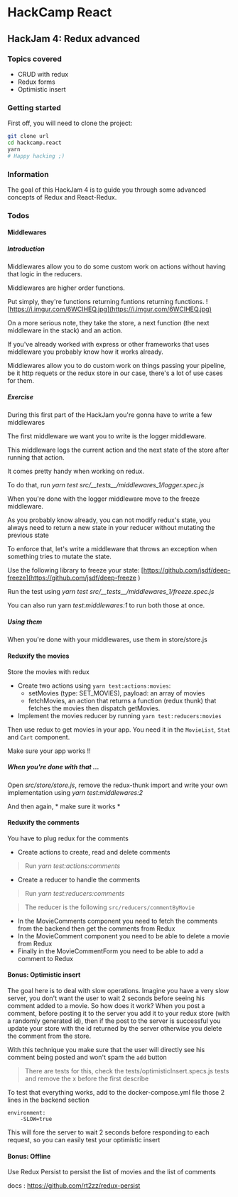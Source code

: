 # HackCamp React

## HackJam 4: Redux advanced

### Topics covered

* CRUD with redux
* Redux forms
* Optimistic insert

### Getting started

First off, you will need to clone the project:
```bash
git clone url
cd hackcamp.react
yarn
# Happy hacking ;)
```

### Information
The goal of this HackJam 4 is to guide you through some advanced concepts of Redux and React-Redux.

### Todos

#### Middlewares
##### Introduction
Middlewares allow you to do some custom work on actions without having that logic in the reducers.

Middlewares are higher order functions.

Put simply, they're functions returning funtions returning functions.
![https://i.imgur.com/6WCIHEQ.jpg](https://i.imgur.com/6WCIHEQ.jpg)

On a more serious note, they take the store, a next function (the next middleware in the stack) and an action.

If you've already worked with express or other frameworks that uses middleware you probably know how it works already.

Middlewares allow you to do custom work on things passing your pipeline, be it http requets or the redux store in our case, there's a lot of use cases for them.

##### Exercise
During this first part of the HackJam you're gonna have to write a few middlewares

The first middleware we want you to write is the logger middleware.

This middleware logs the current action and the next state of the store after running that action.

It comes pretty handy when working on redux.

To do that, run *yarn test src/\_\_tests\_\_/middlewares_1/logger.spec.js*

When you're done with the logger middleware move to the freeze middleware.

As you probably know already, you can not modify redux's state, you always need to return a new state in your reducer without mutating the previous state

To enforce that, let's write a middleware that throws an exception when something tries to mutate the state.

Use the following library to freeze your state: [https://github.com/jsdf/deep-freeze](https://github.com/jsdf/deep-freeze
)

Run the test using *yarn test src/\_\_tests\_\_/middlewares_1/freeze.spec.js*

You can also run yarn *test:middlewares:1* to run both those at once.

##### Using them
When you're done with your middlewares, use them in store/store.js

#### Reduxify the movies

Store the movies with redux
* Create two actions using `yarn test:actions:movies`:
    - setMovies (type: SET_MOVIES), payload: an array of movies
    - fetchMovies, an action that returns a function (redux thunk) that fetches the movies then dispatch getMovies.
* Implement the movies reducer by running `yarn test:reducers:movies`

Then use redux to get movies in your app. You need it in the `MovieList`, `Stat` and `Cart` component.

Make sure your app works !!

##### When you're done with that ...
Open *src/store/store.js*, remove the redux-thunk import and write your own implementation using *yarn test:middlewares:2*

And then again, * make sure it works *

#### Reduxify the comments

You have to plug redux for the comments

* Create actions to create, read and delete comments
> Run *yarn test:actions:comments*
* Create a reducer to handle the comments
> Run *yarn test:reducers:comments*

> The reducer is the following `src/reducers/commentByMovie`

* In the MovieComments component you need to fetch the comments from the backend then get the comments from Redux
* In the MovieComment component you need to be able to delete a movie from Redux
* Finally in the MovieCommentForm you need to be able to add a comment to Redux

#### Bonus: Optimistic insert
The goal here is to deal with slow operations. Imagine you have a very slow server, you don't want the user to wait 2 seconds before seeing his comment added to a movie.
So how does it work? When you post a comment, before posting it to the server you add it to your redux store (with a randomly generated id), then if the post to the server is successful you update your store with the id returned by the server
otherwise you delete the comment from the store.

With this technique you make sure that the user will directly see his comment being posted and won't spam the `add` button

> There are tests for this, check the tests/optimisticInsert.specs.js tests and remove the x before the first describe

To test that everything works, add to the docker-compose.yml file those 2 lines in the backend section

    environment: 
        -SLOW=true

This will fore the server to wait 2 seconds before responding to each request, so you can easily test your optimistic insert
#### Bonus: Offline

Use Redux Persist to persist the list of movies and the list of comments

docs : https://github.com/rt2zz/redux-persist